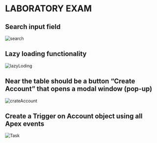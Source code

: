 # LABORATORY EXAM

## Search input field
![search](https://user-images.githubusercontent.com/79301432/213876047-0d92b89f-8e84-4ed2-a76d-0ba71a6a58d0.gif)
## Lazy loading functionality
![lazyLoding](https://user-images.githubusercontent.com/79301432/213876051-4dd2456b-3495-4cc0-ab9a-797a7e4590a2.gif)

## Near the table should be a button “Create Account” that opens a modal window (pop-up)
![crateAccount](https://user-images.githubusercontent.com/79301432/213875868-9c85d1a3-00ae-4fca-866e-51ee64f2f321.gif)

## Create a Trigger on Account object using all Apex events
![Task](https://user-images.githubusercontent.com/79301432/213875885-4c531248-0c7d-41f0-ac89-4a15eee6404a.png)
